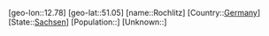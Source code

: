 ﻿---
location: [51.05,12.78]
type: City
tags:
- geo/City


SpocWebEntityId: 33746
isDeleted: false
confidential: public

---
[geo-lon::12.78]
[geo-lat::51.05]
[name::Rochlitz]
[Country::[Germany](geo/Continent/Europe/Germany.md)]
[State::[Sachsen](geo/Continent/Europe/Germany/Sachsen.md)]
[Population::]
[Unknown::]

